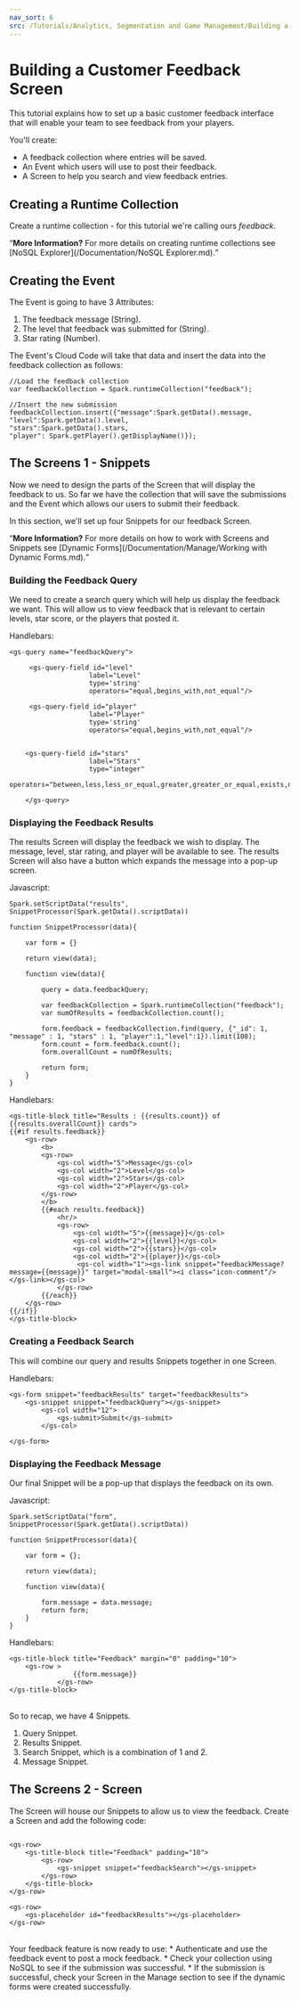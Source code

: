 ```yaml
---
nav_sort: 6
src: /Tutorials/Analytics, Segmentation and Game Management/Building a Customer Feedback Screen.md
---
```


# Building a Customer Feedback Screen

This tutorial explains how to set up a basic customer feedback interface that will enable your team to see feedback from your players.

You'll create:
* A feedback collection where entries will be saved.
* An Event which users will use to post their feedback.
* A Screen to help you search and view feedback entries.

## Creating a Runtime Collection

Create a runtime collection - for this tutorial we're calling ours *feedback*.

<q>**More Information?** For more details on creating runtime collections see [NoSQL Explorer](/Documentation/NoSQL Explorer.md).</q>

## Creating the Event

The Event is going to have 3 Attributes:

1. The feedback message (String).
2. The level that feedback was submitted for (String).
3. Star rating (Number).

The Event's Cloud Code will take that data and insert the data into the feedback collection as follows:

```
//Load the feedback collection
var feedbackCollection = Spark.runtimeCollection("feedback");

//Insert the new submission
feedbackCollection.insert({"message":Spark.getData().message,
"level":Spark.getData().level,
"stars":Spark.getData().stars,
"player": Spark.getPlayer().getDisplayName()});
```

## The Screens 1 - Snippets

Now we need to design the parts of the Screen that will display the feedback to us. So far we have the collection that will save the submissions and the Event which allows our users to submit their feedback.

In this section, we'll set up four Snippets for our feedback Screen.

<q>**More Information?** For more details on how to work with Screens and Snippets see [Dynamic Forms](/Documentation/Manage/Working with Dynamic Forms.md).</q>

### Building the Feedback Query

We need to create a search query which will help us display the feedback we want. This will allow us to view feedback that is relevant to certain levels, star score, or the players that posted it.

Handlebars:

```
<gs-query name="feedbackQuery">

     <gs-query-field id="level"
                    label="Level"
                    type='string'
                    operators="equal,begins_with,not_equal"/>

     <gs-query-field id="player"
                    label="Player"
                    type='string'
                    operators="equal,begins_with,not_equal"/>


    <gs-query-field id="stars"
                    label="Stars"
                    type="integer"
                    operators="between,less,less_or_equal,greater,greater_or_equal,exists,not_exists"/>

    </gs-query>
```

### Displaying the Feedback Results

The results Screen will display the feedback we wish to display. The message, level, star rating, and player will be available to see. The results Screen will also have a button which expands the message into a pop-up screen.

Javascript:

```
Spark.setScriptData("results", SnippetProcessor(Spark.getData().scriptData))

function SnippetProcessor(data){

    var form = {}

    return view(data);

    function view(data){

        query = data.feedbackQuery;

        var feedbackCollection = Spark.runtimeCollection("feedback");
        var numOfResults = feedbackCollection.count();

        form.feedback = feedbackCollection.find(query, {"_id": 1, "message" : 1, "stars" : 1, "player":1,"level":1}).limit(100);
        form.count = form.feedback.count();
        form.overallCount = numOfResults;

        return form;
    }
}

```

Handlebars:

```
<gs-title-block title="Results : {{results.count}} of {{results.overallCount}} cards">
{{#if results.feedback}}
    <gs-row>
        <b>
        <gs-row>
            <gs-col width="5">Message</gs-col>
            <gs-col width="2">Level</gs-col>
            <gs-col width="2">Stars</gs-col>
            <gs-col width="2">Player</gs-col>
        </gs-row>
        </b>
        {{#each results.feedback}}
            <hr/>
            <gs-row>
                <gs-col width="5">{{message}}</gs-col>
                <gs-col width="2">{{level}}</gs-col>
                <gs-col width="2">{{stars}}</gs-col>
                <gs-col width="2">{{player}}</gs-col>
                 <gs-col width="1"><gs-link snippet="feedbackMessage?message={{message}}" target="modal-small"><i class="icon-comment"/></gs-link></gs-col>
            </gs-row>
        {{/each}}
    </gs-row>
{{/if}}
</gs-title-block>
```

### Creating a Feedback Search

This will combine our query and results Snippets together in one Screen.

Handlebars:

```
<gs-form snippet="feedbackResults" target="feedbackResults">
    <gs-snippet snippet="feedbackQuery"></gs-snippet>
        <gs-col width="12">
            <gs-submit>Submit</gs-submit>
        </gs-col>

</gs-form>

```

### Displaying the Feedback Message

Our final Snippet will be a pop-up that displays the feedback on its own.

Javascript:

```
Spark.setScriptData("form", SnippetProcessor(Spark.getData().scriptData))

function SnippetProcessor(data){

    var form = {};

    return view(data);

    function view(data){

        form.message = data.message;
        return form;
    }
}

```

Handlebars:

```
<gs-title-block title="Feedback" margin="0" padding="10">
    <gs-row >
                {{form.message}}
            </gs-row>
</gs-title-block>

```
</br>
So to recap, we have 4 Snippets.

1. Query Snippet.
2. Results Snippet.
3. Search Snippet, which is a combination of 1 and 2.
4. Message Snippet.

## The Screens 2 - Screen

The Screen will house our Snippets to allow us to view the feedback. Create a Screen and add the following code:

```

<gs-row>
    <gs-title-block title="Feedback" padding="10">
        <gs-row>
            <gs-snippet snippet="feedbackSearch"></gs-snippet>
        </gs-row>
    </gs-title-block>
</gs-row>

<gs-row>
    <gs-placeholder id="feedbackResults"></gs-placeholder>
</gs-row>

```
</br>
Your feedback feature is now ready to use:
* Authenticate and use the feedback event to post a mock feedback.
* Check your collection using NoSQL to see if the submission was successful.
* If the submission is successful, check your Screen in the Manage section to see if the dynamic forms were created successfully.
